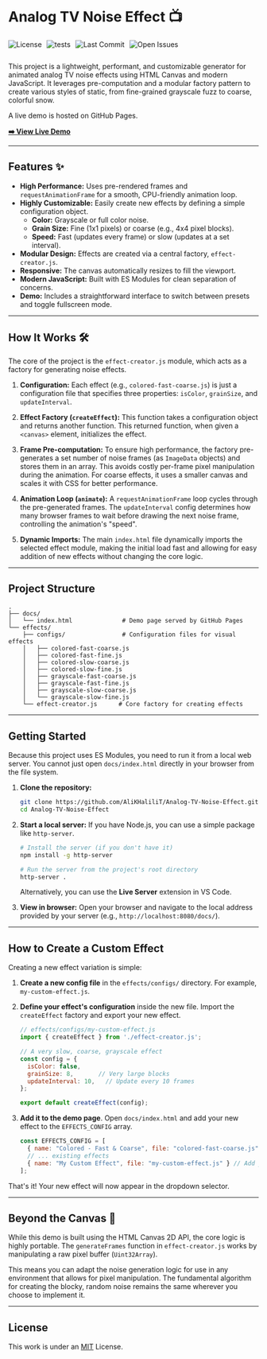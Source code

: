# Analog TV Noise Effect 📺
<div style="display: flex; gap: 10px; flex-wrap: wrap; margin-bottom: 10px;">
    <img src="https://img.shields.io/github/license/AliKHaliliT/BResNet16-1DD" alt="License">
    <img src="https://github.com/AliKHaliliT/BResNet16-1DD/actions/workflows/tests.yml/badge.svg" alt="tests">
    <img src="https://img.shields.io/github/last-commit/AliKHaliliT/BResNet16-1DD" alt="Last Commit">
    <img src="https://img.shields.io/github/issues/AliKHaliliT/BResNet16-1DD" alt="Open Issues">
</div>
<br/>
This project is a lightweight, performant, and customizable generator for animated analog TV noise effects using HTML Canvas and modern JavaScript. It leverages pre-computation and a modular factory pattern to create various styles of static, from fine-grained grayscale fuzz to coarse, colorful snow.

A live demo is hosted on GitHub Pages.

**[➡️ View Live Demo](https://alikhalilit.github.io/Analog-TV-Noise-Effect/)**

-----

## Features ✨

  * **High Performance:** Uses pre-rendered frames and `requestAnimationFrame` for a smooth, CPU-friendly animation loop.
  * **Highly Customizable:** Easily create new effects by defining a simple configuration object.
      * **Color:** Grayscale or full color noise.
      * **Grain Size:** Fine (1x1 pixels) or coarse (e.g., 4x4 pixel blocks).
      * **Speed:** Fast (updates every frame) or slow (updates at a set interval).
  * **Modular Design:** Effects are created via a central factory, `effect-creator.js`.
  * **Responsive:** The canvas automatically resizes to fill the viewport.
  * **Modern JavaScript:** Built with ES Modules for clean separation of concerns.
  * **Demo:** Includes a straightforward interface to switch between presets and toggle fullscreen mode.

-----

## How It Works 🛠️

The core of the project is the `effect-creator.js` module, which acts as a factory for generating noise effects.

1.  **Configuration:** Each effect (e.g., `colored-fast-coarse.js`) is just a configuration file that specifies three properties: `isColor`, `grainSize`, and `updateInterval`.

2.  **Effect Factory (`createEffect`):** This function takes a configuration object and returns another function. This returned function, when given a `<canvas>` element, initializes the effect.

3.  **Frame Pre-computation:** To ensure high performance, the factory pre-generates a set number of noise frames (as `ImageData` objects) and stores them in an array. This avoids costly per-frame pixel manipulation during the animation. For coarse effects, it uses a smaller canvas and scales it with CSS for better performance.

4.  **Animation Loop (`animate`):** A `requestAnimationFrame` loop cycles through the pre-generated frames. The `updateInterval` config determines how many browser frames to wait before drawing the next noise frame, controlling the animation's "speed".

5.  **Dynamic Imports:** The main `index.html` file dynamically imports the selected effect module, making the initial load fast and allowing for easy addition of new effects without changing the core logic.

-----

## Project Structure

```
.
├── docs/
│   └── index.html              # Demo page served by GitHub Pages
└── effects/
    ├── configs/                # Configuration files for visual effects
    │   ├── colored-fast-coarse.js
    │   ├── colored-fast-fine.js
    │   ├── colored-slow-coarse.js
    │   ├── colored-slow-fine.js
    │   ├── grayscale-fast-coarse.js
    │   ├── grayscale-fast-fine.js
    │   ├── grayscale-slow-coarse.js
    │   └── grayscale-slow-fine.js
    └── effect-creator.js      # Core factory for creating effects
```

-----

## Getting Started

Because this project uses ES Modules, you need to run it from a local web server. You cannot just open `docs/index.html` directly in your browser from the file system.

1.  **Clone the repository:**

    ```bash
    git clone https://github.com/AliKHaliliT/Analog-TV-Noise-Effect.git
    cd Analog-TV-Noise-Effect
    ```

2.  **Start a local server:**
    If you have Node.js, you can use a simple package like `http-server`.

    ```bash
    # Install the server (if you don't have it)
    npm install -g http-server

    # Run the server from the project's root directory
    http-server .
    ```

    Alternatively, you can use the **Live Server** extension in VS Code.

3.  **View in browser:**
    Open your browser and navigate to the local address provided by your server (e.g., `http://localhost:8080/docs/`).

-----

## How to Create a Custom Effect

Creating a new effect variation is simple:

1.  **Create a new config file** in the `effects/configs/` directory. For example, `my-custom-effect.js`.

2.  **Define your effect's configuration** inside the new file. Import the `createEffect` factory and export your new effect.

    ```javascript
    // effects/configs/my-custom-effect.js
    import { createEffect } from './effect-creator.js';

    // A very slow, coarse, grayscale effect
    const config = {
      isColor: false,
      grainSize: 8,       // Very large blocks
      updateInterval: 10,   // Update every 10 frames
    };

    export default createEffect(config);
    ```

3.  **Add it to the demo page**. Open `docs/index.html` and add your new effect to the `EFFECTS_CONFIG` array.

    ```javascript
    const EFFECTS_CONFIG = [
      { name: "Colored - Fast & Coarse", file: "colored-fast-coarse.js" },
      // ... existing effects
      { name: "My Custom Effect", file: "my-custom-effect.js" } // Add your new effect here
    ];
    ```

That's it\! Your new effect will now appear in the dropdown selector.

-----

## Beyond the Canvas 🎨

While this demo is built using the HTML Canvas 2D API, the core logic is highly portable. The `generateFrames` function in `effect-creator.js` works by manipulating a raw pixel buffer (`Uint32Array`).

This means you can adapt the noise generation logic for use in any environment that allows for pixel manipulation. The fundamental algorithm for creating the blocky, random noise remains the same wherever you choose to implement it.

-----

## License

This work is under an [MIT](https://choosealicense.com/licenses/mit/) License.